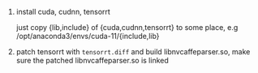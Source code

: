 1. install cuda, cudnn, tensorrt
   
   just copy {lib,include} of {cuda,cudnn,tensorrt} to some place, e.g
   /opt/anaconda3/envs/cuda-11/{include,lib}
   
2. patch tensorrt with `tensorrt.diff` and build libnvcaffeparser.so, make sure
   the patched libnvcaffeparser.so is linked
